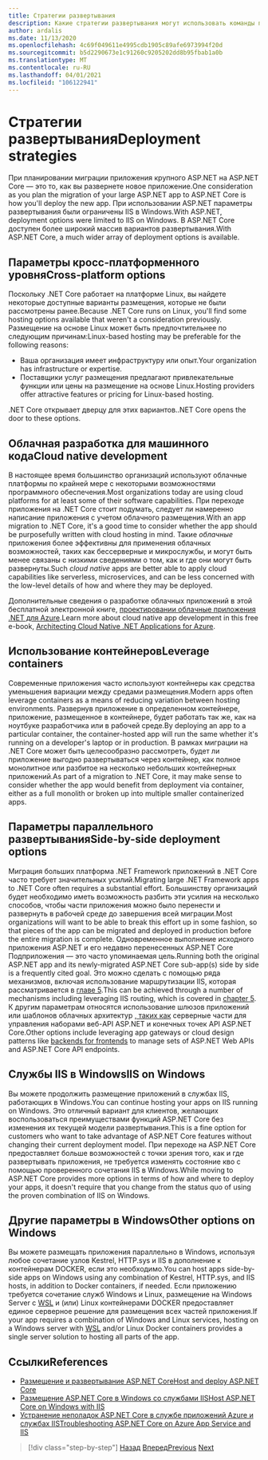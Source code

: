 ```yaml
---
title: Стратегии развертывания
description: Какие стратегии развертывания могут использовать команды при переходе с ASP.NET на ASP.NET Core? Может ли добавочная миграция разрешать параллельное развертывание платформа .NET Framework и приложений .NET Core, обеспечивая удобство работы пользователей?
author: ardalis
ms.date: 11/13/2020
ms.openlocfilehash: 4c69f049611e4995cdb1905c89afe6973994f20d
ms.sourcegitcommit: b5d2290673e1c91260c9205202dd8b95fbab1a0b
ms.translationtype: MT
ms.contentlocale: ru-RU
ms.lasthandoff: 04/01/2021
ms.locfileid: "106122941"
---
```

# <a name="deployment-strategies"></a><span data-ttu-id="21fce-104">Стратегии развертывания</span><span class="sxs-lookup"><span data-stu-id="21fce-104">Deployment strategies</span></span>

<span data-ttu-id="21fce-105">При планировании миграции приложения крупного ASP.NET на ASP.NET Core — это то, как вы развернете новое приложение.</span><span class="sxs-lookup"><span data-stu-id="21fce-105">One consideration as you plan the migration of your large ASP.NET app to ASP.NET Core is how you'll deploy the new app.</span></span> <span data-ttu-id="21fce-106">При использовании ASP.NET параметры развертывания были ограничены IIS в Windows.</span><span class="sxs-lookup"><span data-stu-id="21fce-106">With ASP.NET, deployment options were limited to IIS on Windows.</span></span> <span data-ttu-id="21fce-107">В ASP.NET Core доступен более широкий массив вариантов развертывания.</span><span class="sxs-lookup"><span data-stu-id="21fce-107">With ASP.NET Core, a much wider array of deployment options is available.</span></span>

## <a name="cross-platform-options"></a><span data-ttu-id="21fce-108">Параметры кросс-платформенного уровня</span><span class="sxs-lookup"><span data-stu-id="21fce-108">Cross-platform options</span></span>

<span data-ttu-id="21fce-109">Поскольку .NET Core работает на платформе Linux, вы найдете некоторые доступные варианты размещения, которые не были рассмотрены ранее.</span><span class="sxs-lookup"><span data-stu-id="21fce-109">Because .NET Core runs on Linux, you'll find some hosting options available that weren't a consideration previously.</span></span> <span data-ttu-id="21fce-110">Размещение на основе Linux может быть предпочтительнее по следующим причинам:</span><span class="sxs-lookup"><span data-stu-id="21fce-110">Linux-based hosting may be preferable for the following reasons:</span></span>

* <span data-ttu-id="21fce-111">Ваша организация имеет инфраструктуру или опыт.</span><span class="sxs-lookup"><span data-stu-id="21fce-111">Your organization has infrastructure or expertise.</span></span>
* <span data-ttu-id="21fce-112">Поставщики услуг размещения предлагают привлекательные функции или цены на размещение на основе Linux.</span><span class="sxs-lookup"><span data-stu-id="21fce-112">Hosting providers offer attractive features or pricing for Linux-based hosting.</span></span>

<span data-ttu-id="21fce-113">.NET Core открывает дверцу для этих вариантов.</span><span class="sxs-lookup"><span data-stu-id="21fce-113">.NET Core opens the door to these options.</span></span>

## <a name="cloud-native-development"></a><span data-ttu-id="21fce-114">Облачная разработка для машинного кода</span><span class="sxs-lookup"><span data-stu-id="21fce-114">Cloud native development</span></span>

<span data-ttu-id="21fce-115">В настоящее время большинство организаций используют облачные платформы по крайней мере с некоторыми возможностями программного обеспечения.</span><span class="sxs-lookup"><span data-stu-id="21fce-115">Most organizations today are using cloud platforms for at least some of their software capabilities.</span></span> <span data-ttu-id="21fce-116">При переходе приложения на .NET Core стоит подумать, следует ли намеренно написание приложения с учетом облачного размещения.</span><span class="sxs-lookup"><span data-stu-id="21fce-116">With an app migration to .NET Core, it's a good time to consider whether the app should be purposefully written with cloud hosting in mind.</span></span> <span data-ttu-id="21fce-117">Такие *облачные* приложения более эффективны для применения облачных возможностей, таких как бессерверные и микрослужбы, и могут быть менее связаны с низкими сведениями о том, как и где они могут быть развернуты.</span><span class="sxs-lookup"><span data-stu-id="21fce-117">Such *cloud native* apps are better able to apply cloud capabilities like serverless, microservices, and can be less concerned with the low-level details of how and where they may be deployed.</span></span>

<span data-ttu-id="21fce-118">Дополнительные сведения о разработке облачных приложений в этой бесплатной электронной книге, [проектировании облачные приложения .NET для Azure](../cloud-native/index.md).</span><span class="sxs-lookup"><span data-stu-id="21fce-118">Learn more about cloud native app development in this free e-book, [Architecting Cloud Native .NET Applications for Azure](../cloud-native/index.md).</span></span>

## <a name="leverage-containers"></a><span data-ttu-id="21fce-119">Использование контейнеров</span><span class="sxs-lookup"><span data-stu-id="21fce-119">Leverage containers</span></span>

<span data-ttu-id="21fce-120">Современные приложения часто используют контейнеры как средства уменьшения вариации между средами размещения.</span><span class="sxs-lookup"><span data-stu-id="21fce-120">Modern apps often leverage containers as a means of reducing variation between hosting environments.</span></span> <span data-ttu-id="21fce-121">Развернув приложение в определенном контейнере, приложение, размещенное в контейнере, будет работать так же, как на ноутбуке разработчика или в рабочей среде.</span><span class="sxs-lookup"><span data-stu-id="21fce-121">By deploying an app to a particular container, the container-hosted app will run the same whether it's running on a developer's laptop or in production.</span></span> <span data-ttu-id="21fce-122">В рамках миграции на .NET Core может быть целесообразно рассмотреть, будет ли приложение выгодно развертываться через контейнер, как полное монолитное или разбитое на несколько небольших контейнерных приложений.</span><span class="sxs-lookup"><span data-stu-id="21fce-122">As part of a migration to .NET Core, it may make sense to consider whether the app would benefit from deployment via container, either as a full monolith or broken up into multiple smaller containerized apps.</span></span>

## <a name="side-by-side-deployment-options"></a><span data-ttu-id="21fce-123">Параметры параллельного развертывания</span><span class="sxs-lookup"><span data-stu-id="21fce-123">Side-by-side deployment options</span></span>

<span data-ttu-id="21fce-124">Миграция больших платформа .NET Framework приложений в .NET Core часто требует значительных усилий.</span><span class="sxs-lookup"><span data-stu-id="21fce-124">Migrating large .NET Framework apps to .NET Core often requires a substantial effort.</span></span> <span data-ttu-id="21fce-125">Большинству организаций будет необходимо иметь возможность разбить эти усилия на несколько способов, чтобы части приложения можно было перенести и развернуть в рабочей среде до завершения всей миграции.</span><span class="sxs-lookup"><span data-stu-id="21fce-125">Most organizations will want to be able to break this effort up in some fashion, so that pieces of the app can be migrated and deployed in production before the entire migration is complete.</span></span> <span data-ttu-id="21fce-126">Одновременное выполнение исходного приложения ASP.NET и его недавно перенесенных ASP.NET Core Подприложения — это часто упоминаемая цель.</span><span class="sxs-lookup"><span data-stu-id="21fce-126">Running both the original ASP.NET app and its newly-migrated ASP.NET Core sub-app(s) side by side is a frequently cited goal.</span></span> <span data-ttu-id="21fce-127">Это можно сделать с помощью ряда механизмов, включая использование маршрутизации IIS, которая рассматривается в [главе 5](deployment-scenarios.md).</span><span class="sxs-lookup"><span data-stu-id="21fce-127">This can be achieved through a number of mechanisms including leveraging IIS routing, which is covered in [chapter 5](deployment-scenarios.md).</span></span> <span data-ttu-id="21fce-128">К другим параметрам относятся использование шлюзов приложений или шаблонов облачных архитектур [, таких как](/azure/architecture/patterns/backends-for-frontends) серверные части для управления наборами веб-API ASP.NET и конечных точек API ASP.NET Core.</span><span class="sxs-lookup"><span data-stu-id="21fce-128">Other options include leveraging app gateways or cloud design patterns like [backends for frontends](/azure/architecture/patterns/backends-for-frontends) to manage sets of ASP.NET Web APIs and ASP.NET Core API endpoints.</span></span>

## <a name="iis-on-windows"></a><span data-ttu-id="21fce-129">Службы IIS в Windows</span><span class="sxs-lookup"><span data-stu-id="21fce-129">IIS on Windows</span></span>

<span data-ttu-id="21fce-130">Вы можете продолжить размещение приложений в службах IIS, работающих в Windows.</span><span class="sxs-lookup"><span data-stu-id="21fce-130">You can continue hosting your apps on IIS running on Windows.</span></span> <span data-ttu-id="21fce-131">Это отличный вариант для клиентов, желающих воспользоваться преимуществами функций ASP.NET Core без изменения их текущей модели развертывания.</span><span class="sxs-lookup"><span data-stu-id="21fce-131">This is a fine option for customers who want to take advantage of ASP.NET Core features without changing their current deployment model.</span></span> <span data-ttu-id="21fce-132">При переходе на ASP.NET Core предоставляет больше возможностей с точки зрения того, как и где развертывать приложения, не требуется изменять состояние кво с помощью проверенного сочетания IIS в Windows.</span><span class="sxs-lookup"><span data-stu-id="21fce-132">While moving to ASP.NET Core provides more options in terms of how and where to deploy your apps, it doesn't require that you change from the status quo of using the proven combination of IIS on Windows.</span></span>

## <a name="other-options-on-windows"></a><span data-ttu-id="21fce-133">Другие параметры в Windows</span><span class="sxs-lookup"><span data-stu-id="21fce-133">Other options on Windows</span></span>

<span data-ttu-id="21fce-134">Вы можете размещать приложения параллельно в Windows, используя любое сочетание узлов Kestrel, HTTP.sys и IIS в дополнение к контейнерам DOCKER, если это необходимо.</span><span class="sxs-lookup"><span data-stu-id="21fce-134">You can host apps side-by-side apps on Windows using any combination of Kestrel, HTTP.sys, and IIS hosts, in addition to Docker containers, if needed.</span></span> <span data-ttu-id="21fce-135">Если приложению требуется сочетание служб Windows и Linux, размещение на Windows Server с [WSL](/windows/wsl/about) и (или) Linux контейнерами DOCKER предоставляет единое серверное решение для размещения всех частей приложения.</span><span class="sxs-lookup"><span data-stu-id="21fce-135">If your app requires a combination of Windows and Linux services, hosting on a Windows server with [WSL](/windows/wsl/about) and/or Linux Docker containers provides a single server solution to hosting all parts of the app.</span></span>

## <a name="references"></a><span data-ttu-id="21fce-136">Ссылки</span><span class="sxs-lookup"><span data-stu-id="21fce-136">References</span></span>

- [<span data-ttu-id="21fce-137">Размещение и развертывание ASP.NET Core</span><span class="sxs-lookup"><span data-stu-id="21fce-137">Host and deploy ASP.NET Core</span></span>](/aspnet/core/host-and-deploy/)
- [<span data-ttu-id="21fce-138">Размещение ASP.NET Core в Windows со службами IIS</span><span class="sxs-lookup"><span data-stu-id="21fce-138">Host ASP.NET Core on Windows with IIS</span></span>](/aspnet/core/host-and-deploy/iis/)
- [<span data-ttu-id="21fce-139">Устранение неполадок ASP.NET Core в службе приложений Azure и службах IIS</span><span class="sxs-lookup"><span data-stu-id="21fce-139">Troubleshooting ASP.NET Core on Azure App Service and IIS</span></span>](/aspnet/core/test/troubleshoot-azure-iis)

>[!div class="step-by-step"]
><span data-ttu-id="21fce-140">[Назад](migrate-web-forms.md)
>[Вперед](additional-migration-resources.md)</span><span class="sxs-lookup"><span data-stu-id="21fce-140">[Previous](migrate-web-forms.md)
[Next](additional-migration-resources.md)</span></span>
